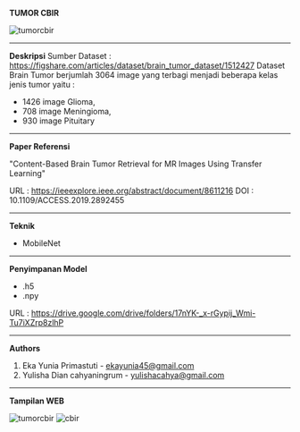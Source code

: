 ****TUMOR CBIR****

![tumorcbir](https://user-images.githubusercontent.com/63344621/149986021-259add5b-5fe1-44e7-8485-b34105607251.jpeg)

-------------------------------------------------------------------------------------------------------------

**Deskripsi**
Sumber Dataset : https://figshare.com/articles/dataset/brain_tumor_dataset/1512427
Dataset Brain Tumor berjumlah 3064 image yang terbagi menjadi beberapa kelas jenis tumor yaitu :
- 1426 image Glioma,
- 708 image Meningioma,
- 930 image Pituitary

-------------------------------------------------------------------------------------------------------------

**Paper Referensi**

"Content-Based Brain Tumor Retrieval for MR Images Using Transfer Learning" 

URL : https://ieeexplore.ieee.org/abstract/document/8611216
DOI : 10.1109/ACCESS.2019.2892455 

-------------------------------------------------------------------------------------------------------------

**Teknik**
- MobileNet

-------------------------------------------------------------------------------------------------------------

**Penyimpanan Model**
- .h5
- .npy

URL : https://drive.google.com/drive/folders/17nYK-_x-rGypij_Wmi-Tu7iXZrp8zlhP

-------------------------------------------------------------------------------------------------------------

**Authors**
1. Eka Yunia Primastuti - ekayunia45@gmail.com
2. Yulisha Dian cahyaningrum - yulishacahya@gmail.com

-------------------------------------------------------------------------------------------------------------

**Tampilan WEB**

![tumorcbir](https://user-images.githubusercontent.com/63344621/149986021-259add5b-5fe1-44e7-8485-b34105607251.jpeg)
![cbir](https://user-images.githubusercontent.com/63344621/149986796-477f54aa-48e6-49b6-9c5b-ba40531a5b9a.jpeg)


